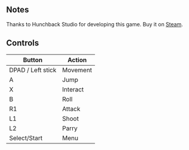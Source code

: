 ## Notes

Thanks to Hunchback Studio for developing this game. Buy it on [Steam](https://store.steampowered.com/app/619280/Gloom/).	

## Controls

| Button | Action |
|--|--| 
|DPAD / Left stick|Movement|
|A|Jump|
|X|Interact|
|B|Roll|
|R1|Attack|
|L1|Shoot|
|L2|Parry|
|Select/Start|Menu|


